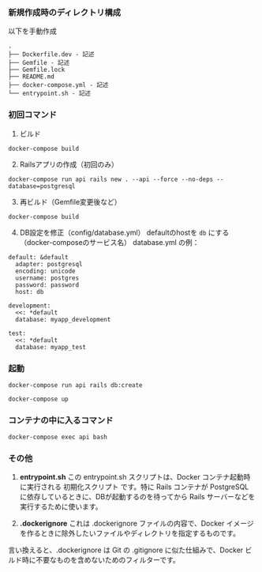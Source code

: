### 新規作成時のディレクトリ構成
以下を手動作成
```
.
├── Dockerfile.dev - 記述
├── Gemfile - 記述
├── Gemfile.lock
├── README.md
├── docker-compose.yml - 記述
└── entrypoint.sh - 記述
```

### 初回コマンド
1. ビルド

```
docker-compose build
```
2. Railsアプリの作成（初回のみ）
```
docker-compose run api rails new . --api --force --no-deps --database=postgresql
```
3. 再ビルド（Gemfile変更後など）
```
docker-compose build
```
4. DB設定を修正（config/database.yml）
defaultのhostを `db` にする（docker-composeのサービス名）
database.yml の例：
```
default: &default
  adapter: postgresql
  encoding: unicode
  username: postgres
  password: password
  host: db

development:
  <<: *default
  database: myapp_development

test:
  <<: *default
  database: myapp_test
```

### 起動
```
docker-compose run api rails db:create
```
```
docker-compose up
```


### コンテナの中に入るコマンド
```
docker-compose exec api bash
```

### その他
1. **entrypoint.sh**
この entrypoint.sh スクリプトは、Docker コンテナ起動時に実行される 初期化スクリプト です。特に Rails コンテナが PostgreSQL に依存しているときに、DBが起動するのを待ってから Rails サーバーなどを実行するために使います。

2. **.dockerignore**
これは .dockerignore ファイルの内容で、Docker イメージを作るときに除外したいファイルやディレクトリを指定するものです。

言い換えると、.dockerignore は Git の .gitignore に似た仕組みで、Docker ビルド時に不要なものを含めないためのフィルターです。